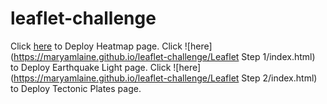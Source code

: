 # leaflet-challenge
Click [here](https://maryamlaine.github.io/leaflet-challenge/Heatmap/index.html) to Deploy Heatmap page.
Click ![here](https://maryamlaine.github.io/leaflet-challenge/Leaflet Step 1/index.html) to Deploy Earthquake Light page.
Click ![here](https://maryamlaine.github.io/leaflet-challenge/Leaflet Step 2/index.html) to Deploy Tectonic Plates page.
